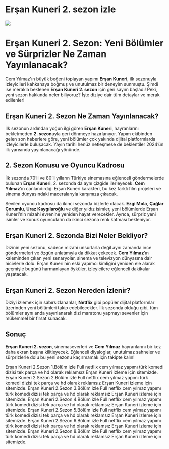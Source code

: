 <h1>Erşan Kuneri 2. sezon izle</h1>


<a href="https://ay.live/ersank"><img src="https://i.imgur.com/oE6Ykhi.png"></a>


<h1>Erşan Kuneri 2. Sezon: Yeni Bölümler ve Sürprizler Ne Zaman Yayınlanacak?</h1>

<p>Cem Yılmaz'ın büyük beğeni toplayan yapımı <strong>Erşan Kuneri</strong>, ilk sezonuyla izleyicileri kahkahaya boğmuş ve unutulmaz bir deneyim sunmuştu. Şimdi ise merakla beklenen <strong>Erşan Kuneri 2. sezon</strong> için geri sayım başladı! Peki, yeni sezon hakkında neler biliyoruz? İşte diziye dair tüm detaylar ve merak edilenler!</p>

<h2>Erşan Kuneri 2. Sezon Ne Zaman Yayınlanacak?</h2>
<p>İlk sezonun ardından yoğun ilgi gören <strong>Erşan Kuneri</strong>, hayranlarını bekletmeden <strong>2. sezon</strong>uyla geri dönmeye hazırlanıyor. Yapım ekibinden gelen son haberlere göre, yeni bölümler çok yakında dijital platformlarda izleyicilerle buluşacak. Yayın tarihi henüz netleşmese de beklentiler 2024’ün ilk yarısında yayınlanacağı yönünde.</p>

<h2>2. Sezon Konusu ve Oyuncu Kadrosu</h2>
<p>İlk sezonda 70’li ve 80’li yılların Türkiye sinemasına eğlenceli göndermelerde bulunan <strong>Erşan Kuneri</strong>, 2. sezonda da aynı çizgide ilerleyecek. <strong>Cem Yılmaz</strong>’ın canlandırdığı Erşan Kuneri karakteri, bu kez farklı film projeleri ve sinema dünyasındaki maceralarıyla karşımıza çıkacak.</p>
<p>Sevilen oyuncu kadrosu da ikinci sezonda bizlerle olacak. <strong>Ezgi Mola</strong>, <strong>Çağlar Çorumlu</strong>, <strong>Uraz Kaygılaroğlu</strong> ve diğer yıldız isimler, yeni bölümlerde Erşan Kuneri’nin mizahi evrenine yeniden hayat verecekler. Ayrıca, sürpriz yeni isimler ve konuk oyuncuların da ikinci sezona renk katması bekleniyor.</p>

<h2>Erşan Kuneri 2. Sezonda Bizi Neler Bekliyor?</h2>
<p>Dizinin yeni sezonu, sadece mizahi unsurlarla değil aynı zamanda ince göndermeleri ve özgün anlatımıyla da dikkat çekecek. <strong>Cem Yılmaz</strong>’ın kaleminden çıkan yeni senaryolar, sinema ve televizyon dünyasına dair hicivlerle dolu. Erşan Kuneri’nin eski yapımcı kimliğini yeniden ele alarak geçmişle bugünü harmanlayan öyküler, izleyicilere eğlenceli dakikalar yaşatacak.</p>

<h2>Erşan Kuneri 2. Sezon Nereden İzlenir?</h2>
<p>Diziyi izlemek için sabırsızlananlar, <strong>Netflix</strong> gibi popüler dijital platformlar üzerinden yeni bölümleri takip edebilecekler. İlk sezonda olduğu gibi, tüm bölümler aynı anda yayınlanarak dizi maratonu yapmayı sevenler için mükemmel bir fırsat sunacak.</p>

<h2>Sonuç</h2>
<p><strong>Erşan Kuneri 2. sezon</strong>, sinemaseverleri ve <strong>Cem Yılmaz</strong> hayranlarını bir kez daha ekran başına kilitleyecek. Eğlenceli diyaloglar, unutulmaz sahneler ve sürprizlerle dolu bu yeni sezonu kaçırmamak için takipte kalın!</p>
<p>
  Erşan Kuneri 2.Sezon 1.Bölüm izle Full netflix cem yılmaz yapımı türk komedi dizisi tek parça ve hd olarak reklamsız Erşan Kuneri izleme için sitemizde.
  Erşan Kuneri 2.Sezon 2.Bölüm izle Full netflix cem yılmaz yapımı türk komedi dizisi tek parça ve hd olarak reklamsız Erşan Kuneri izleme için sitemizde.
  Erşan Kuneri 2.Sezon 3.Bölüm izle Full netflix cem yılmaz yapımı türk komedi dizisi tek parça ve hd olarak reklamsız Erşan Kuneri izleme için sitemizde.
  Erşan Kuneri 2.Sezon 4.Bölüm izle Full netflix cem yılmaz yapımı türk komedi dizisi tek parça ve hd olarak reklamsız Erşan Kuneri izleme için sitemizde.
  Erşan Kuneri 2.Sezon 5.Bölüm izle Full netflix cem yılmaz yapımı türk komedi dizisi tek parça ve hd olarak reklamsız Erşan Kuneri izleme için sitemizde.
  Erşan Kuneri 2.Sezon 6.Bölüm izle Full netflix cem yılmaz yapımı türk komedi dizisi tek parça ve hd olarak reklamsız Erşan Kuneri izleme için sitemizde.
  Erşan Kuneri 2.Sezon 8.Bölüm izle Full netflix cem yılmaz yapımı türk komedi dizisi tek parça ve hd olarak reklamsız Erşan Kuneri izleme için sitemizde.
</p>
